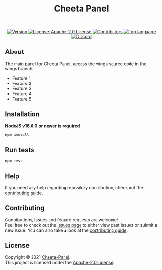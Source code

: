 <br />
<br />
<h1 align="center">Cheeta Panel</h1>
<br />
<p align="center">
    <a href="https://github.com/Cheeta-Panel/Cheeta-Panel/releases" target="_blank">
        <img alt="Version" src="https://img.shields.io/badge/version-1.0.0-blue.svg?style=for-the-badge&logo=github&cacheSeconds=2592000" />
    </a>
    <a href="https://www.apache.org/licenses/LICENSE-2.0" target="_blank">
        <img alt="License: Apache-2.0 License" src="https://img.shields.io/badge/License-Apache--2.0-blue?style=for-the-badge&logo=github" />
    </a>
    <a href="https://github.com/Astura-Studios/Astura/contributors" target="_blank">
        <img alt="Contributors" src="https://img.shields.io/github/contributors/Cheeta-Panel/Cheeta-Panel?color=blue&logo=github&style=for-the-badge">
    </a>
    <a href="https://github.com/Cheeta-Panel/Cheeta-Panel/search?l=typescript" target="_blank">
        <img alt="Top language" src="https://img.shields.io/github/languages/top/Cheeta-Panel/Cheeta-Panel?style=for-the-badge&logo=github">
    </a>
    <a href="https://discord.gg/p29S2tabAA/" target="_blank">
        <img alt="Discord" src="https://img.shields.io/discord/926386878247219201?style=for-the-badge&logo=discord" />
    </a>
</p>

## About
The main panel for Cheeta Panel, access the wings source code in the wings branch. 

* Feature 1
* Feature 2
* Feature 3
* Feature 4
* Feature 5

## Installation
**NodeJS v16.6.0 or newer is required**
```sh
npm install
```

## Run tests
```sh
npm test
```

## Help
If you need any help regarding repository contribution, check out the [contributing guide](https://github.com/Cheeta-Panel/Cheeta-Panel/blob/main/.github/CONTRIBUTING.md).

## Contributing
Contributions, issues and feature requests are welcome!<br />Feel free to check out the [issues page](https://github.com/Cheeta-Panel/Cheeta-Panel/issues) to either view past issues or submit a new issue. You can also take a look at the [contributing guide](https://github.com/Cheeta-Panel/Cheeta-Panel/blob/main/.github/CONTRIBUTING.md).


## License
Copyright :copyright: 2021 [Cheeta-Panel](https://github.com/Cheeta-Panel).<br />
This project is licensed under the [Apache-2.0 License](https://www.apache.org/licenses/LICENSE-2.0).